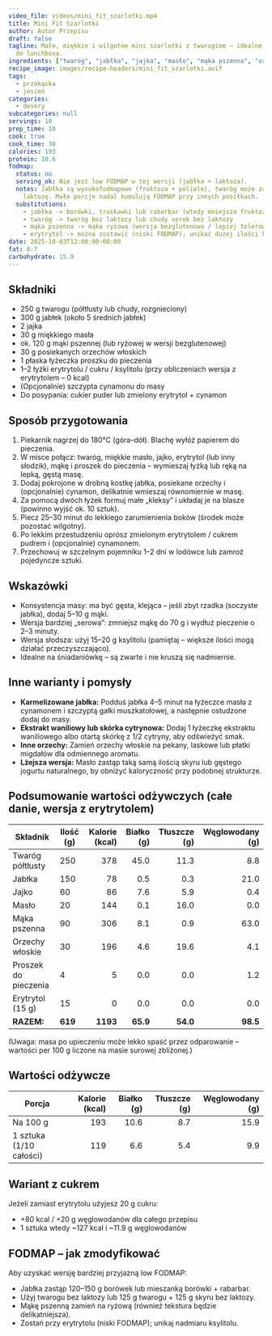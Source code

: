 ```yaml
---
video_file: videos/mini_fit_szarlotki.mp4
title: Mini Fit Szarlotki
author: Autor Przepisu
draft: false
tagline: Małe, miękkie i wilgotne mini szarlotki z twarogiem – idealne do kawy i
  do lunchboxa.
ingredients: ["twaróg", "jabłka", "jajka", "masło", "mąka pszenna", "orzechy włoskie", "proszek do pieczenia", "erytrytol", "cynamon"]
recipe_image: images/recipe-headers/mini_fit_szarlotki.avif
tags:
  - przekąska
  - jesień
categories:
  - desery
subcategories: null
servings: 10
prep_time: 10
cook: true
cook_time: 30
calories: 193
protein: 10.6
fodmap:
  status: no
  serving_ok: Nie jest low FODMAP w tej wersji (jabłka + laktoza).
  notes: Jabłka są wysokofodmapowe (fruktoza + poliole), twaróg może zawierać
    laktozę. Małe porcje nadal kumulują FODMAP przy innych posiłkach.
  substitutions:
    - jabłka -> borówki, truskawki lub rabarbar (wtedy mniejsza fruktoza)
    - twaróg -> twaróg bez laktozy lub chudy serek bez laktozy
    - mąka pszenna -> mąka ryżowa (wersja bezglutenowa / lepiej tolerowana)
    - erytrytol -> można zostawić (niski FODMAP); unikać dużej ilości ksylitolu
date: 2025-10-03T12:00:00-00:00
fat: 8.7
carbohydrate: 15.9
---
```


## Składniki
- 250 g twarogu (półtłusty lub chudy, rozgnieciony)
- 300 g jabłek (około 5 średnich jabłek)
- 2 jajka
- 30 g miękkiego masła
- ok. 120 g mąki pszennej (lub ryżowej w wersji bezglutenowej)
- 30 g posiekanych orzechów włoskich
- 1 płaska łyżeczka proszku do pieczenia
- 1–2 łyżki erytrytolu / cukru / ksylitolu (przy obliczeniach wersja z erytrytolem – 0 kcal)
- (Opcjonalnie) szczypta cynamonu do masy
- Do posypania: cukier puder lub zmielony erytrytol + cynamon

## Sposób przygotowania
1. Piekarnik nagrzej do 180°C (góra–dół). Blachę wyłóż papierem do pieczenia.
2. W misce połącz: twaróg, miękkie masło, jajko, erytrytol (lub inny słodzik), mąkę i proszek do pieczenia – wymieszaj łyżką lub ręką na lepką, gęstą masę.
3. Dodaj pokrojone w drobną kostkę jabłka, posiekane orzechy i (opcjonalnie) cynamon, delikatnie wmieszaj równomiernie w masę.
4. Za pomocą dwóch łyżek formuj małe „kleksy” i układaj je na blasze (powinno wyjść ok. 10 sztuk).
5. Piecz 25–30 minut do lekkiego zarumienienia boków (środek może pozostać wilgotny).
6. Po lekkim przestudzeniu oprósz zmielonym erytrytolem / cukrem pudrem i (opcjonalnie) cynamonem.
7. Przechowuj w szczelnym pojemniku 1–2 dni w lodówce lub zamroź pojedyncze sztuki.

## Wskazówki
- Konsystencja masy: ma być gęsta, klejąca – jeśli zbyt rzadka (soczyste jabłka), dodaj 5–10 g mąki.
- Wersja bardziej „serowa”: zmniejsz mąkę do 70 g i wydłuż pieczenie o 2–3 minuty.
- Wersja słodsza: użyj 15–20 g ksylitolu (pamiętaj – większe ilości mogą działać przeczyszczająco).
- Idealne na śniadaniówkę – są zwarte i nie kruszą się nadmiernie.

## Inne warianty i pomysły
- **Karmelizowane jabłka:** Podduś jabłka 4–5 minut na łyżeczce masła z cynamonem i szczyptą gałki muszkatołowej, a następnie ostudzone dodaj do masy.
- **Ekstrakt waniliowy lub skórka cytrynowa:** Dodaj 1 łyżeczkę ekstraktu waniliowego albo otartą skórkę z 1/2 cytryny, aby odświeżyć smak.
- **Inne orzechy:** Zamień orzechy włoskie na pekany, laskowe lub płatki migdałów dla odmiennego aromatu.
- **Lżejsza wersja:** Masło zastąp taką samą ilością skyru lub gęstego jogurtu naturalnego, by obniżyć kaloryczność przy podobnej strukturze.

## Podsumowanie wartości odżywczych (całe danie, wersja z erytrytolem)

| Składnik              | Ilość (g) | Kalorie (kcal) | Białko (g) | Tłuszcze (g) | Węglowodany (g) |
|-----------------------|-----------|---------------:|-----------:|-------------:|----------------:|
| Twaróg półtłusty      | 250       | 378            | 45.0       | 11.3         | 8.8             |
| Jabłka                | 150       | 78             | 0.5        | 0.3          | 21.0            |
| Jajko                 | 60        | 86             | 7.6        | 5.9          | 0.4             |
| Masło                 | 20        | 144            | 0.1        | 16.0         | 0.0             |
| Mąka pszenna          | 90        | 306            | 8.1        | 0.9          | 63.0            |
| Orzechy włoskie       | 30        | 196            | 4.6        | 19.6         | 4.1             |
| Proszek do pieczenia  | 4         | 5              | 0.0        | 0.0          | 1.2             |
| Erytrytol (15 g)      | 15        | 0              | 0.0        | 0.0          | 0.0             |
| **RAZEM:**            | **619**   | **1193**       | **65.9**   | **54.0**     | **98.5**        |

(Uwaga: masa po upieczeniu może lekko spaść przez odparowanie – wartości per 100 g liczone na masie surowej zbliżonej.)

## Wartości odżywcze

| Porcja                       | Kalorie (kcal) | Białko (g) | Tłuszcze (g) | Węglowodany (g) |
|-----------------------------|---------------:|-----------:|-------------:|----------------:|
| Na 100 g                    | 193            | 10.6       | 8.7          | 15.9            |
| 1 sztuka (1/10 całości)     | 119            | 6.6        | 5.4          | 9.9             |

## Wariant z cukrem
Jeżeli zamiast erytrytolu użyjesz 20 g cukru:
- +80 kcal / +20 g węglowodanów dla całego przepisu
- 1 sztuka wtedy ~127 kcal i ~11.9 g węglowodanów

## FODMAP – jak zmodyfikować
Aby uzyskać wersję bardziej przyjazną low FODMAP:
- Jabłka zastąp 120–150 g borówek lub mieszanką borówki + rabarbar.
- Użyj twarogu bez laktozy lub 125 g twarogu + 125 g skyru bez laktozy.
- Mąkę pszenną zamień na ryżową (również tekstura będzie delikatniejsza).
- Zostań przy erytrytolu (niski FODMAP); unikaj nadmiaru ksylitolu.
